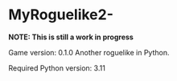 # MyRoguelike2-
**NOTE: This is still a work in progress**

Game version: 0.1.0
Another roguelike in Python.

Required Python version: 3.11
